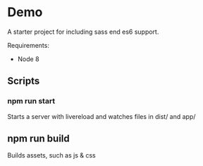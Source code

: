# Demo

A starter project for including sass end es6 support.

Requirements:

* Node 8


## Scripts

### npm run start

Starts a server with livereload and watches files in dist/ and app/

## npm run build

Builds assets, such as js & css
